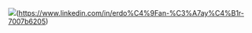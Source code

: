 

![](https://img.shields.io/badge/linkedin-%230077B5.svg?style=for-the-badge&logo=linkedin&logoColor=white)(https://www.linkedin.com/in/erdo%C4%9Fan-%C3%A7ay%C4%B1r-7007b6205)
